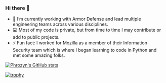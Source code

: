 ### Hi there 👋

- 🔭 I’m currently working with Armor Defense and lead multiple engineering teams across various disciplines.
- 💻 Most of my code is private, but from time to time I may contribute or add to public projects.
- ⚡ Fun fact: I worked for Mozilla as a member of their Information Security team which is where I began learning to code in Python and met some amazing folks.

[![Phrozyn's GitHub stats](https://github-readme-stats.vercel.app/api?username=Phrozyn&count_private=true&show_icons=true&theme=algolia)](https://github.com/anuraghazra/github-readme-stats)

[![trophy](https://github-profile-trophy.vercel.app/?username=Phrozyn&theme=onedark)](https://github.com/ryo-ma/github-profile-trophy)

<!--
**Phrozyn/Phrozyn** is a ✨ _special_ ✨ repository because its `README.md` (this file) appears on your GitHub profile.

Here are some ideas to get you started:

- 🔭 I’m currently working on ...
- 🌱 I’m currently learning ...
- 👯 I’m looking to collaborate on ...
- 🤔 I’m looking for help with ...
- 💬 Ask me about ...
- 📫 How to reach me: ...
- 😄 Pronouns: ...
- ⚡ Fun fact: ...
-->
